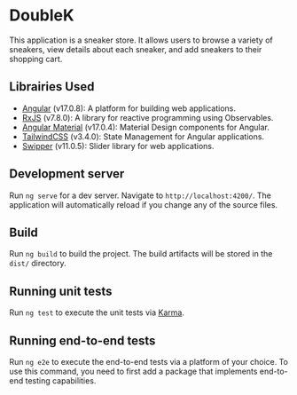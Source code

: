 # DoubleK

This application is a sneaker store. It allows users to browse a variety of sneakers, view details about each sneaker, and add sneakers to their shopping cart.

## Librairies Used

- [Angular](https://angular.dev/) (v17.0.8): A platform for building web applications.
- [RxJS](https://rxjs.dev/) (v7.8.0): A library for reactive programming using Observables.
- [Angular Material](https://material.angular.io/) (v17.0.4): Material Design components for Angular.
- [TailwindCSS](https://tailwindcss.com/) (v3.4.0): State Management for Angular applications.
- [Swipper](https://swiperjs.com/) (v11.0.5): Slider library for web applications.

## Development server

Run `ng serve` for a dev server. Navigate to `http://localhost:4200/`. The application will automatically reload if you change any of the source files.

## Build

Run `ng build` to build the project. The build artifacts will be stored in the `dist/` directory.

## Running unit tests

Run `ng test` to execute the unit tests via [Karma](https://karma-runner.github.io).

## Running end-to-end tests

Run `ng e2e` to execute the end-to-end tests via a platform of your choice. To use this command, you need to first add a package that implements end-to-end testing capabilities.
